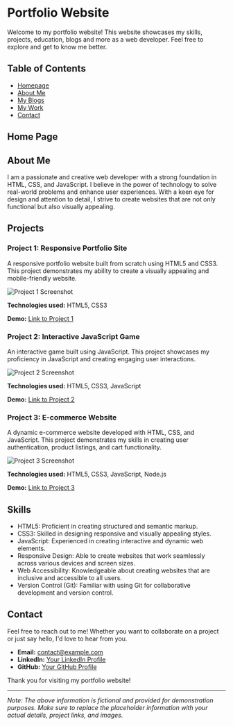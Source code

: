 # Portfolio Website

Welcome to my portfolio website! This website showcases my skills, projects, education, blogs and more as a web developer. Feel free to explore and get to know me better.

## Table of Contents

- [Homepage](#homepage)
- [About Me](#About_Me)
- [My Blogs](#My_Blogs)
- [My Work](#My_Work)
- [Contact](#contact)

## Home Page


## About Me

I am a passionate and creative web developer with a strong foundation in HTML, CSS, and JavaScript. I believe in the power of technology to solve real-world problems and enhance user experiences. With a keen eye for design and attention to detail, I strive to create websites that are not only functional but also visually appealing.

## Projects

### Project 1: Responsive Portfolio Site
A responsive portfolio website built from scratch using HTML5 and CSS3. This project demonstrates my ability to create a visually appealing and mobile-friendly website.

![Project 1 Screenshot](/images/project1.jpg)

**Technologies used:** HTML5, CSS3

**Demo:** [Link to Project 1](https://example.com/project1)

### Project 2: Interactive JavaScript Game
An interactive game built using JavaScript. This project showcases my proficiency in JavaScript and creating engaging user interactions.

![Project 2 Screenshot](/images/project2.jpg)

**Technologies used:** HTML5, CSS3, JavaScript

**Demo:** [Link to Project 2](https://example.com/project2)

### Project 3: E-commerce Website
A dynamic e-commerce website developed with HTML, CSS, and JavaScript. This project demonstrates my skills in creating user authentication, product listings, and cart functionality.

![Project 3 Screenshot](/images/project3.jpg)

**Technologies used:** HTML5, CSS3, JavaScript, Node.js

**Demo:** [Link to Project 3](https://example.com/project3)

## Skills

- HTML5: Proficient in creating structured and semantic markup.
- CSS3: Skilled in designing responsive and visually appealing styles.
- JavaScript: Experienced in creating interactive and dynamic web elements.
- Responsive Design: Able to create websites that work seamlessly across various devices and screen sizes.
- Web Accessibility: Knowledgeable about creating websites that are inclusive and accessible to all users.
- Version Control (Git): Familiar with using Git for collaborative development and version control.

## Contact

Feel free to reach out to me! Whether you want to collaborate on a project or just say hello, I'd love to hear from you.

- **Email:** contact@example.com
- **LinkedIn:** [Your LinkedIn Profile](https://www.linkedin.com/in/yourprofile)
- **GitHub:** [Your GitHub Profile](https://github.com/yourusername)

Thank you for visiting my portfolio website!

---
*Note: The above information is fictional and provided for demonstration purposes. Make sure to replace the placeholder information with your actual details, project links, and images.*
